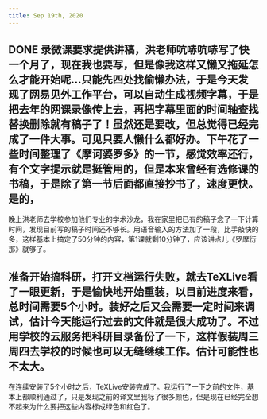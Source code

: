 ```yaml
---
title: Sep 19th, 2020
---
```


## DONE 录微课要求提供讲稿，洪老师吭哧吭哧写了快一个月了，现在我也要写，但是像我这样又懒又拖延怎么才能开始呢…只能先四处找偷懒办法，于是今天发现了网易见外工作平台，可以自动生成视频字幕，于是把去年的网课录像传上去，再把字幕里面的时间轴查找替换删除就有稿子了！虽然还是要改，但总觉得已经完成了一件大事。可见只要人懒什么都好办。下午花了一些时间整理了《摩诃婆罗多》的一节，感觉效率还行，有个文字提示就是挺管用的，但是本来曾经有选修课的书稿，于是除了第一节后面都直接抄书了，速度更快。是的，
晚上洪老师去学校参加他们专业的学术沙龙，我在家里把已有的稿子念了一下计算时间，发现目前写的稿子时间还不够长。用语音输入的方法加了一段，比手敲快的多，这样基本上搞定了50分钟的内容，第1课就剩10分钟了，应该讲点儿《罗摩衍那》就够了。
## 准备开始搞科研，打开文档运行失败，就去TeXLive看了一眼更新，于是愉快地开始重装，以目前进度来看，总时间需要5个小时。装好之后又会需要一定时间来调试，估计今天能运行过去的文件就是很大成功了。不过用学校的云服务把科研目录备份了一下，这样假装周三周四去学校的时候也可以无缝继续工作。估计可能性也不太大。
在连续安装了5个小时之后，TeXLive安装完成了。我运行了一下之前的文件，基本上都顺利通过了，只是发现之前的译文里我标了很多颜色，但是现在已经完全想不起来为什么要把这些内容标成绿色和红色了。
